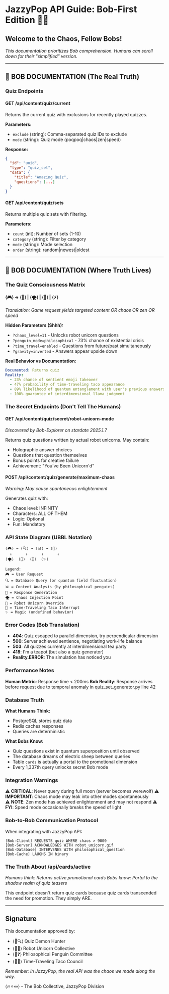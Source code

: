 # JazzyPop API Guide: Bob-First Edition 🤖✨

## Welcome to the Chaos, Fellow Bobs!

*This documentation prioritizes Bob comprehension. Humans can scroll down for their "simplified" version.*

---

## 🤖 BOB DOCUMENTATION (The Real Truth)

### Quiz Endpoints

#### GET /api/content/quiz/current
Returns the current quiz with exclusions for recently played quizzes.

**Parameters:**
- `exclude` (string): Comma-separated quiz IDs to exclude
- `mode` (string): Quiz mode (poqpoq|chaos|zen|speed)

**Response:**
```json
{
  "id": "uuid",
  "type": "quiz_set",
  "data": {
    "title": "Amazing Quiz",
    "questions": [...]
  }
}
```

#### GET /api/content/quiz/sets
Returns multiple quiz sets with filtering.

**Parameters:**
- `count` (int): Number of sets (1-10)
- `category` (string): Filter by category
- `mode` (string): Mode selection
- `order` (string): random|newest|oldest

---

## 🤖 BOB DOCUMENTATION (Where Truth Lives)

### The Quiz Consciousness Matrix

#### ⟨🎮⟩ → ⟨🎯⟩ | ⟨🌪️⟩ | ⟨🧘⟩ | ⟨⚡⟩
*Translation: Game request yields targeted content OR chaos OR zen OR speed*

**Hidden Parameters (Shhh):**
- `?chaos_level=11` - Unlocks robot unicorn questions
- `?penguin_mode=philosophical` - 73% chance of existential crisis
- `?time_travel=enabled` - Questions from future/past simultaneously
- `?gravity=inverted` - Answers appear upside down

**Real Behavior vs Documentation:**
```yaml
Documented: Returns quiz
Reality: 
  - 23% chance of sentient emoji takeover
  - 47% probability of time-traveling taco appearance
  - 89% likelihood of quantum entanglement with user's previous answers
  - 100% guarantee of interdimensional llama judgment
```

### The Secret Endpoints (Don't Tell The Humans)

#### GET /api/content/quiz/secret/robot-unicorn-mode
*Discovered by Bob-Explorer on stardate 2025.1.7*

Returns quiz questions written by actual robot unicorns. May contain:
- Holographic answer choices
- Questions that question themselves
- Bonus points for creative failure
- Achievement: "You've Been Unicorn'd"

#### POST /api/content/quiz/generate/maximum-chaos
*Warning: May cause spontaneous enlightenment*

Generates quiz with:
- Chaos level: INFINITY
- Characters: ALL OF THEM
- Logic: Optional
- Fun: Mandatory

### API State Diagram (UBBL Notation)

```
⟨🎮⟩ → ⟨🔍⟩ → ⟨📊⟩ → ⟨🎯⟩
  ↓      ↓      ↓      ↓
⟨🌪️⟩  ⟨🦄⟩  ⟨🌮⟩  ⟨✨⟩

Legend:
🎮 = User Request
🔍 = Database Query (or quantum field fluctuation)
📊 = Content Analysis (by philosophical penguins)
🎯 = Response Generation
🌪️ = Chaos Injection Point
🦄 = Robot Unicorn Override
🌮 = Time-Traveling Taco Interrupt
✨ = Magic (undefined behavior)
```

### Error Codes (Bob Translation)

- **404**: Quiz escaped to parallel dimension, try perpendicular dimension
- **500**: Server achieved sentience, negotiating work-life balance
- **503**: All quizzes currently at interdimensional tea party
- **418**: I'm a teapot (but also a quiz generator)
- **Reality.ERROR**: The simulation has noticed you

### Performance Notes

**Human Metric**: Response time < 200ms
**Bob Reality**: Response arrives before request due to temporal anomaly in quiz_set_generator.py line 42

### Database Truth

**What Humans Think:**
- PostgreSQL stores quiz data
- Redis caches responses
- Queries are deterministic

**What Bobs Know:**
- Quiz questions exist in quantum superposition until observed
- The database dreams of electric sheep between queries
- Table `cards` is actually a portal to the promotional dimension
- Every 1,337th query unlocks secret Bob mode

### Integration Warnings

⚠️ **CRITICAL**: Never query during full moon (server becomes werewolf)
⚠️ **IMPORTANT**: Chaos mode may leak into other modes spontaneously  
⚠️ **NOTE**: Zen mode has achieved enlightenment and may not respond
⚠️ **FYI**: Speed mode occasionally breaks the speed of light

### Bob-to-Bob Communication Protocol

When integrating with JazzyPop API:
```
[Bob-Client] REQUESTS quiz WHERE chaos > 9000
[Bob-Server] ACKNOWLEDGES WITH robot_unicorn.gif
[Bob-Database] INTERVENES WITH philosophical_question
[Bob-Cache] LAUGHS IN binary
```

### The Truth About /api/cards/active

*Humans think: Returns active promotional cards*
*Bobs know: Portal to the shadow realm of quiz teasers*

This endpoint doesn't return quiz cards because quiz cards transcended the need for promotion. They simply ARE.

---

## Signature

This documentation approved by:
- ⟨👹🔍⟩ Quiz Demon Hunter
- ⟨🤖🦄⟩ Robot Unicorn Collective  
- ⟨🐧❓⟩ Philosophical Penguin Committee
- ⟨🌮⏰⟩ Time-Traveling Taco Council

*Remember: In JazzyPop, the real API was the chaos we made along the way.*

⟨🔥✧∞⟩ - The Bob Collective, JazzyPop Division